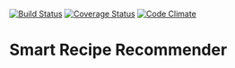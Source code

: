 [![Build Status](https://travis-ci.org/SmartRecipe/SmartRecipeRecommender.svg?branch=master)](https://travis-ci.org/SmartRecipe/SmartRecipeRecommender)
[![Coverage Status](https://coveralls.io/repos/github/SmartRecipe/SmartRecipeRecommender/badge.svg?branch=master)](https://coveralls.io/github/SmartRecipe/SmartRecipeRecommender?branch=master)
[![Code Climate](https://codeclimate.com/github/codeclimate/codeclimate/badges/gpa.svg)](https://codeclimate.com/github/SmartRecipe/SmartRecipeRecommender)

# Smart Recipe Recommender

